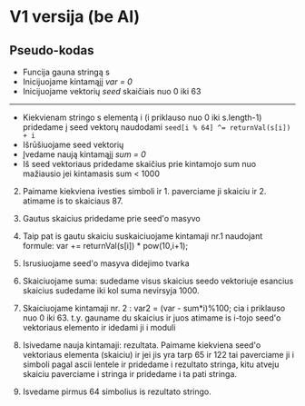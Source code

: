 # V1 versija (be AI)

## Pseudo-kodas

+ Funcija gauna stringą s
+ Inicijuojame kintamąjį *var = 0*
+ Inicijuojame vektorių *seed* skaičiais nuo 0 iki 63
----------------
+ Kiekvienam stringo s elementą i (i priklauso nuo 0 iki s.length-1) pridedame į seed vektorų naudodami ```seed[i % 64] ^= returnVal(s[i]) + i```
+ Išrūšiuojame seed vektorių
+ Įvedame naują kintamąjį *sum = 0*
+ Iš seed vektoriaus pridedame skaičius prie kintamojo sum nuo mažiausio jei kintamasis sum < 1000

2. Paimame kiekviena ivesties simboli ir 1. paverciame ji skaiciu ir 2. atimame is to skaiciaus 87. 

3. Gautus skaicius pridedame prie seed'o masyvo

4. Taip pat is gautu skaiciu suskaiciuojame kintamaji nr.1 naudojant formule: var += returnVal(s[i]) *  pow(10,i+1);
5. Isrusiuojame seed'o masyva didejimo tvarka

6. Skaiciuojame suma: sudedame visus skaicius seedo vektoriuje esancius skaicius sudedame iki kol suma nevirsyja 1000.

7. Skaiciuojame kintamaji nr. 2 : var2 = (var - sum*i)%100; cia i priklauso nuo 0 iki 63. t.y. gauname du skaicius ir juos atimame is i-tojo seed'o vektoriaus elemento ir idedami ji i moduli

8. Isivedame nauja kintamaji: rezultata. Paimame kiekviena seed'o vektoriaus elementa (skaiciu) ir jei jis yra tarp 65 ir 122 tai paverciame ji i simboli pagal ascii lentele ir pridedame i rezultato stringa, kitu atveju skaiciu paverciame i stringa ir pridedame i ta pati stringa. 

9. Isvedame pirmus 64 simbolius is rezultato stringo.
